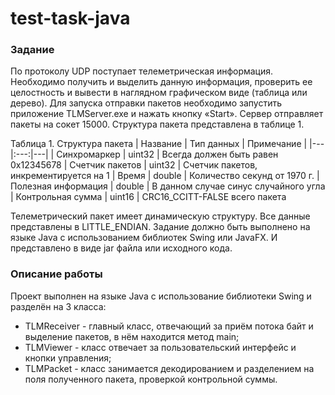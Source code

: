# test-task-java
### Задание

По протоколу UDP поступает телеметрическая информация. Необходимо получить и выделить данную информация, проверить ее целостность и вывести в наглядном графическом виде (таблица или дерево).
Для запуска отправки пакетов необходимо запустить приложение TLMServer.exe и нажать кнопку «Start». Сервер отправляет пакеты на сокет 15000.
Структура пакета представлена в таблице 1.

Таблица 1. Структура пакета
| Название | Тип данных | Примечание |
|---|:---:|---|
| Синхромаркер | uint32 | Всегда должен быть равен 0x12345678
| Счетчик пакетов | uint32 | Счетчик пакетов, инкрементируется на 1
| Время | double | Количество секунд от 1970 г.
| Полезная информация | double |	В данном случае синус случайного угла
| Контрольная сумма | uint16 | CRC16_CCITT-FALSE всего пакета

Телеметрический пакет имеет динамическую структуру. Все данные представлены в LITTLE_ENDIAN.
Задание должно быть выполнено на языке Java с использованием библиотек Swing или JavaFX. И представлено в виде jar файла или исходного кода.

### Описание работы

Проект выполнен на языке Java с использование библиотеки Swing и разделён на 3 класса:
- TLMReceiver - главный класс, отвечающий за приём потока байт и выделение пакетов, в нём находится метод main;
- TLMViewer - класс отвечает за пользовательский интерфейс и кнопки управления;
- TLMPacket - класс занимается декодированием и разделением на поля полученного пакета, проверкой контрольной суммы.
